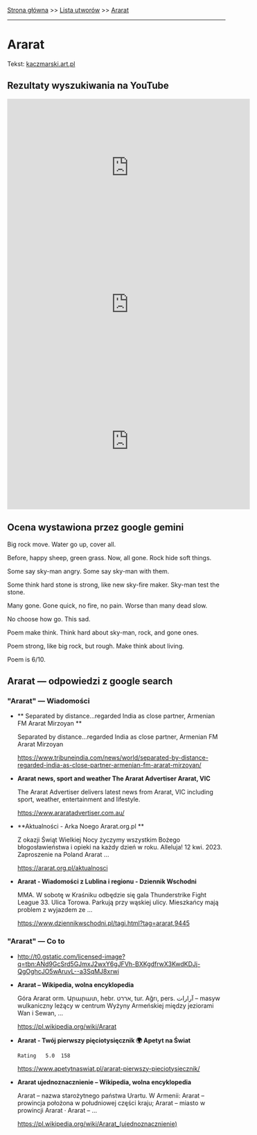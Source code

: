[Strona główna](../index.md) >> [Lista utworów](../list.md) >> [Ararat](15.md)

---

# Ararat

Tekst: [kaczmarski.art.pl](https://www.kaczmarski.art.pl/tworczosc/wiersze/ararat/)

## Rezultaty wyszukiwania na YouTube

<iframe width="560" height="315" src="https://www.youtube.com/embed/j6yHeqQDx9Q?si=IdontcarewhotheIRSsendsImnotpayingtaxes" title="YouTube video player" frameborder="0" allow="accelerometer; autoplay; clipboard-write; encrypted-media; gyroscope; picture-in-picture; web-share" referrerpolicy="strict-origin-when-cross-origin" allowfullscreen></iframe>

<iframe width="560" height="315" src="https://www.youtube.com/embed/MxYzedsrrbM?si=IdontcarewhotheIRSsendsImnotpayingtaxes" title="YouTube video player" frameborder="0" allow="accelerometer; autoplay; clipboard-write; encrypted-media; gyroscope; picture-in-picture; web-share" referrerpolicy="strict-origin-when-cross-origin" allowfullscreen></iframe>

<iframe width="560" height="315" src="https://www.youtube.com/embed/NTNcxGVgn9I?si=IdontcarewhotheIRSsendsImnotpayingtaxes" title="YouTube video player" frameborder="0" allow="accelerometer; autoplay; clipboard-write; encrypted-media; gyroscope; picture-in-picture; web-share" referrerpolicy="strict-origin-when-cross-origin" allowfullscreen></iframe>

## Ocena wystawiona przez google gemini

Big rock move. Water go up, cover all. 

Before, happy sheep, green grass. Now, all gone. Rock hide soft things.

Some say sky-man angry. Some say sky-man with them. 

Some think hard stone is strong, like new sky-fire maker. Sky-man test the stone.

Many gone. Gone quick, no fire, no pain. Worse than many dead slow.

No choose how go. This sad.

Poem make think. Think hard about sky-man, rock, and gone ones.

Poem strong, like big rock, but rough. Make think about living.

Poem is 6/10.


## Ararat — odpowiedzi z google search

### "Ararat" — Wiadomości

- **  Separated by distance...regarded India as close partner, Armenian FM Ararat Mirzoyan  **

    Separated by distance...regarded India as close partner, Armenian FM Ararat Mirzoyan 

   <https://www.tribuneindia.com/news/world/separated-by-distance-regarded-india-as-close-partner-armenian-fm-ararat-mirzoyan/>
- **Ararat news, sport and weather  The Ararat Advertiser  Ararat, VIC**

    The Ararat Advertiser delivers latest news from Ararat, VIC including sport, weather, entertainment and lifestyle. 

   <https://www.araratadvertiser.com.au/>
- **Aktualności - Arka Noego Ararat.org.pl **

    Z okazji Świąt Wielkiej Nocy życzymy wszystkim Bożego błogosławieństwa i opieki na każdy dzień w roku. Alleluja! 12 kwi. 2023. Zaproszenie na Poland Ararat ... 

   <https://ararat.org.pl/aktualnosci>
- **Ararat - Wiadomości z Lublina i regionu - Dziennik Wschodni**

    MMA. W sobotę w Kraśniku odbędzie się gala Thunderstrike Fight League 33. Ulica Torowa. Parkują przy wąskiej ulicy. Mieszkańcy mają problem z wyjazdem ze ... 

   <https://www.dziennikwschodni.pl/tagi.html?tag=ararat,9445>

### "Ararat" — Co to

- <http://t0.gstatic.com/licensed-image?q=tbn:ANd9GcSrd5GJmxJ2wxY6gJFVh-BXKgdfrwX3KwdKDJj-QgOghcJO5wAruvL--a3SqMJ8xrwi>
- **Ararat – Wikipedia, wolna encyklopedia**

    Góra Ararat orm. Արարատ, hebr. אררט, tur. Ağrı, pers. آرارات – masyw wulkaniczny leżący w centrum Wyżyny Armeńskiej między jeziorami Wan i Sewan, ... 

   <https://pl.wikipedia.org/wiki/Ararat>
- **Ararat - Twój pierwszy pięciotysięcznik 🌍 Apetyt na Świat**

      Rating   5.0  158   

   <https://www.apetytnaswiat.pl/ararat-pierwszy-pieciotysiecznik/>
- **Ararat ujednoznacznienie – Wikipedia, wolna encyklopedia**

    Ararat – nazwa starożytnego państwa Urartu. W Armenii: Ararat – prowincja położona w południowej części kraju; Ararat – miasto w prowincji Ararat · Ararat – ... 

   <https://pl.wikipedia.org/wiki/Ararat_(ujednoznacznienie)>

